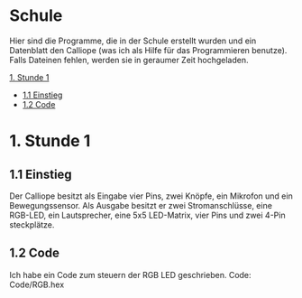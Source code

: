 # Schule

Hier sind die Programme, die in der Schule erstellt wurden und ein Datenblatt den Calliope (was ich als Hilfe für das Programmieren benutze). Falls Dateinen fehlen, werden sie in geraumer Zeit hochgeladen.

[1. Stunde 1](#1-stunde-1)
* [1.1 Einstieg](#11-einstieg)
* [1.2 Code](#12-code)

# 1. Stunde 1
## 1.1 Einstieg
Der Calliope besitzt als Eingabe vier Pins, zwei Knöpfe, ein Mikrofon und ein Bewegungssensor. Als Ausgabe besitzt er zwei Stromanschlüsse, eine RGB-LED, ein Lautsprecher, eine 5x5 LED-Matrix, vier Pins und zwei 4-Pin steckplätze.

## 1.2 Code
Ich habe ein Code zum steuern der RGB LED geschrieben. Code: Code/RGB.hex
